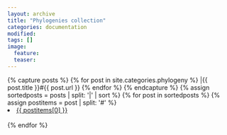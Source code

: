 ```yaml
---
layout: archive
title: "Phylogenies collection"
categories: documentation
modified:
tags: []
image:
  feature:
  teaser:
---
```


<div class="tiles">
{% capture posts %}
  {% for post in site.categories.phylogeny %}
    |{{ post.title }}#{{ post.url }}
  {% endfor %}
{% endcapture %}
{% assign sortedposts = posts | split: '|' | sort %}
{% for post in sortedposts %}
  {% assign postitems = post | split: '#' %}
  <li><a href="{{ site.baseurl }}{{ postitems[1] }}">{{ postitems[0] }}</a></li><br>
{% endfor %}
</div><!-- /.tiles -->
